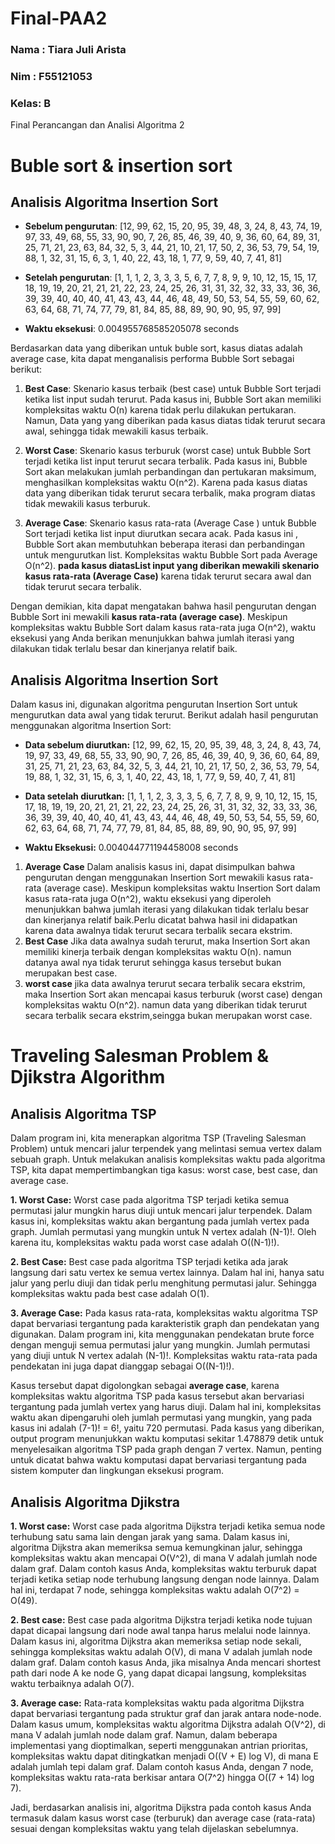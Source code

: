 # Final-PAA2
<H3>Nama : Tiara Juli Arista</H3>
<H3>Nim  : F55121053</H3>
<H3>Kelas: B</H3>

Final Perancangan dan Analisi Algoritma 2
<H1>Buble sort & insertion sort</H1>

<H2>Analisis Algoritma Insertion Sort</H2>

- **Sebelum pengurutan**: [12, 99, 62, 15, 20, 95, 39, 48, 3, 24, 8, 43, 74, 19, 97, 33, 49, 68, 55, 33, 90, 90, 7, 26, 85, 46, 39, 40, 9, 36, 60, 64, 89, 31, 25, 71, 21, 23, 63, 84, 32, 5, 3, 44, 21, 10, 21, 17, 50, 2, 36, 53, 79, 54, 19, 88, 1, 32, 31, 15, 6, 3, 1, 40, 22, 43, 18, 1, 77, 9, 59, 40, 7, 41, 81]

- **Setelah pengurutan**: [1, 1, 1, 2, 3, 3, 3, 5, 6, 7, 7, 8, 9, 9, 10, 12, 15, 15, 17, 18, 19, 19, 20, 21, 21, 21, 22, 23, 24, 25, 26, 31, 31, 32, 32, 33, 33, 36, 36, 39, 39, 40, 40, 40, 41, 43, 43, 44, 46, 48, 49, 50, 53, 54, 55, 59, 60, 62, 63, 64, 68, 71, 74, 77, 79, 81, 84, 85, 88, 89, 90, 90, 95, 97, 99]

- **Waktu eksekusi**: 0.004955768585205078 seconds

Berdasarkan data yang diberikan untuk buble sort, kasus diatas adalah average case, kita dapat menganalisis performa Bubble Sort sebagai berikut:

1. **Best Case**: Skenario kasus terbaik (best case) untuk Bubble Sort terjadi ketika list input sudah terurut. Pada kasus ini, Bubble Sort akan memiliki kompleksitas waktu O(n) karena tidak perlu dilakukan pertukaran. Namun, Data yang yang diberikan pada kasus diatas tidak terurut secara awal, sehingga tidak mewakili kasus terbaik.

2. **Worst Case**: Skenario kasus terburuk (worst case) untuk Bubble Sort terjadi ketika list input terurut secara terbalik. Pada kasus ini, Bubble Sort akan melakukan jumlah perbandingan dan pertukaran maksimum, menghasilkan kompleksitas waktu O(n^2). Karena pada kasus diatas data yang diberikan tidak terurut secara terbalik, maka program diatas tidak mewakili kasus terburuk.

3. **Average Case**: Skenario kasus rata-rata (Average Case ) untuk Bubble Sort terjadi ketika list input diurutkan secara acak. Pada kasus ini
, Bubble Sort akan membutuhkan beberapa iterasi dan perbandingan untuk mengurutkan list. Kompleksitas waktu Bubble Sort pada Average O(n^2). **pada kasus diatasList input yang diberikan mewakili skenario kasus rata-rata (Average Case)** karena tidak terurut secara awal dan tidak terurut secara terbalik.

Dengan demikian, kita dapat mengatakan bahwa hasil pengurutan dengan Bubble Sort ini mewakili **kasus rata-rata (average case)**. Meskipun kompleksitas waktu Bubble Sort dalam kasus rata-rata juga O(n^2), waktu eksekusi yang Anda berikan menunjukkan bahwa jumlah iterasi yang dilakukan tidak terlalu besar dan kinerjanya relatif baik.

 <H2>Analisis Algoritma Insertion Sort</H2>

Dalam kasus ini, digunakan algoritma pengurutan Insertion Sort untuk mengurutkan data awal yang tidak terurut. Berikut adalah hasil pengurutan menggunakan algoritma Insertion Sort:

- **Data sebelum diurutkan:** [12, 99, 62, 15, 20, 95, 39, 48, 3, 24, 8, 43, 74, 19, 97, 33, 49, 68, 55, 33, 90, 90, 7, 26, 85, 46, 39, 40, 9, 36, 60, 64, 89, 31, 25, 71, 21, 23, 63, 84, 32, 5, 3, 44, 21, 10, 21, 17, 50, 2, 36, 53, 79, 54, 19, 88, 1, 32, 31, 15, 6, 3, 1, 40, 22, 43, 18, 1, 77, 9, 59, 40, 7, 41, 81]

- **Data setelah diurutkan:** [1, 1, 1, 2, 3, 3, 3, 5, 6, 7, 7, 8, 9, 9, 10, 12, 15, 15, 17, 18, 19, 19, 20, 21, 21, 21, 22, 23, 24, 25, 26, 31, 31, 32, 32, 33, 33, 36, 36, 39, 39, 40, 40, 40, 41, 43, 43, 44, 46, 48, 49, 50, 53, 54, 55, 59, 60, 62, 63, 64, 68, 71, 74, 77, 79, 81, 84, 85, 88, 89, 90, 90, 95, 97, 99]

- **Waktu Eksekusi:** 0.004044771194458008 seconds
1. **Average Case**
Dalam analisis kasus ini, dapat disimpulkan bahwa pengurutan dengan menggunakan Insertion Sort mewakili kasus rata-rata (average case). Meskipun kompleksitas waktu Insertion Sort dalam kasus rata-rata juga O(n^2), waktu eksekusi yang diperoleh menunjukkan bahwa jumlah iterasi yang dilakukan tidak terlalu besar dan kinerjanya relatif baik.Perlu dicatat bahwa hasil ini didapatkan karena data awalnya tidak terurut secara terbalik secara ekstrim. 
2. **Best Case**
Jika data awalnya sudah terurut, maka Insertion Sort akan memiliki kinerja terbaik dengan kompleksitas waktu O(n). namun datanya awal nya tidak  terurut sehingga kasus tersebut bukan merupakan best case.
3. **worst case**
   jika data awalnya terurut secara terbalik secara ekstrim, maka Insertion Sort akan mencapai kasus terburuk (worst case) dengan kompleksitas waktu O(n^2). namun data yang diberikan tidak terurut secara terbalik secara ekstrim,seingga bukan merupakan worst case.



<H1>Traveling Salesman Problem & Djikstra Algorithm</H1>
<H2>Analisis Algoritma TSP</H2>

Dalam program ini, kita menerapkan algoritma TSP (Traveling Salesman Problem) untuk mencari jalur terpendek yang melintasi semua vertex dalam sebuah graph. Untuk melakukan analisis kompleksitas waktu pada algoritma TSP, kita dapat mempertimbangkan tiga kasus: worst case, best case, dan average case.

**1. Worst Case:**
Worst case pada algoritma TSP terjadi ketika semua permutasi jalur mungkin harus diuji untuk mencari jalur terpendek. Dalam kasus ini, kompleksitas waktu akan bergantung pada jumlah vertex pada graph. Jumlah permutasi yang mungkin untuk N vertex adalah (N-1)!. Oleh karena itu, kompleksitas waktu pada worst case adalah O((N-1)!).

**2. Best Case:**
Best case pada algoritma TSP terjadi ketika ada jarak langsung dari satu vertex ke semua vertex lainnya. Dalam hal ini, hanya satu jalur yang perlu diuji dan tidak perlu menghitung permutasi jalur. Sehingga kompleksitas waktu pada best case adalah O(1).

**3. Average Case:**
Pada kasus rata-rata, kompleksitas waktu algoritma TSP dapat bervariasi tergantung pada karakteristik graph dan pendekatan yang digunakan. Dalam program ini, kita menggunakan pendekatan brute force dengan menguji semua permutasi jalur yang mungkin. Jumlah permutasi yang diuji untuk N vertex adalah (N-1)!. Kompleksitas waktu rata-rata pada pendekatan ini juga dapat dianggap sebagai O((N-1)!).

Kasus tersebut dapat digolongkan sebagai **average case**, karena kompleksitas waktu algoritma TSP pada kasus tersebut akan bervariasi tergantung pada jumlah vertex yang harus diuji. Dalam hal ini, kompleksitas waktu akan dipengaruhi oleh jumlah permutasi yang mungkin, yang pada kasus ini adalah (7-1)! = 6!, yaitu 720 permutasi.
Pada kasus yang diberikan, output program menunjukkan waktu komputasi sekitar 1.478879 detik untuk menyelesaikan algoritma TSP pada graph dengan 7 vertex. Namun, penting untuk dicatat bahwa waktu komputasi dapat bervariasi tergantung pada sistem komputer dan lingkungan eksekusi program.

<H2>Analisis Algoritma Djikstra</H2>

**1. Worst case:**
Worst case pada algoritma Dijkstra terjadi ketika semua node terhubung satu sama lain dengan jarak yang sama. Dalam kasus ini, algoritma Dijkstra akan memeriksa semua kemungkinan jalur, sehingga kompleksitas waktu akan mencapai O(V^2), di mana V adalah jumlah node dalam graf. Dalam contoh kasus Anda, kompleksitas waktu terburuk dapat terjadi ketika setiap node terhubung langsung dengan node lainnya. Dalam hal ini, terdapat 7 node, sehingga kompleksitas waktu adalah O(7^2) = O(49).

**2. Best case:**
Best case pada algoritma Dijkstra terjadi ketika node tujuan dapat dicapai langsung dari node awal tanpa harus melalui node lainnya. Dalam kasus ini, algoritma Dijkstra akan memeriksa setiap node sekali, sehingga kompleksitas waktu adalah O(V), di mana V adalah jumlah node dalam graf. Dalam contoh kasus Anda, jika misalnya Anda mencari shortest path dari node A ke node G, yang dapat dicapai langsung, kompleksitas waktu terbaiknya adalah O(7).

**3. Average case:**
Rata-rata kompleksitas waktu pada algoritma Dijkstra dapat bervariasi tergantung pada struktur graf dan jarak antara node-node. Dalam kasus umum, kompleksitas waktu algoritma Dijkstra adalah O(V^2), di mana V adalah jumlah node dalam graf. Namun, dalam beberapa implementasi yang dioptimalkan, seperti menggunakan antrian prioritas, kompleksitas waktu dapat ditingkatkan menjadi O((V + E) log V), di mana E adalah jumlah tepi dalam graf. Dalam contoh kasus Anda, dengan 7 node, kompleksitas waktu rata-rata berkisar antara O(7^2) hingga O((7 + 14) log 7).

Jadi, berdasarkan analisis ini, algoritma Dijkstra pada contoh kasus Anda termasuk dalam kasus worst case (terburuk) dan average case (rata-rata) sesuai dengan kompleksitas waktu yang telah dijelaskan sebelumnya.
